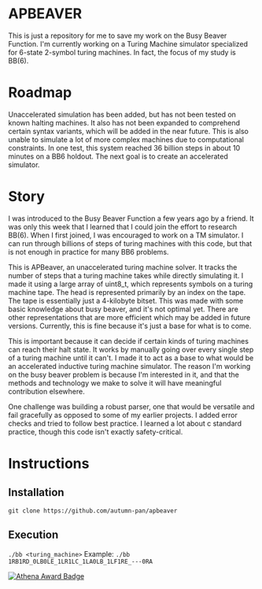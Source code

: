 # APBEAVER
This is just a repository for me to save my work on the Busy Beaver Function. I'm currently working on a Turing Machine simulator specialized for 6-state 2-symbol turing machines. In fact, the focus of my study is BB(6).

# Roadmap
Unaccelerated simulation has been added, but has not been tested on known halting machines. It also has not been expanded to comprehend certain syntax variants, which will be added in the near future. This is also unable to simulate a lot of more complex machines due to computational constraints. In one test, this system reached 36 billion steps in about 10 minutes on a BB6 holdout. The next goal is to create an accelerated simulator.

# Story
I was introduced to the Busy Beaver Function a few years ago by a friend. It was only this week that I learned that I could join the effort to research BB(6). When I first joined, I was encouraged to work on a TM simulator. I can run through billions of steps of turing machines with this code, but that is not enough in practice for many BB6 problems. 

This is APBeaver, an unaccelerated turing machine solver. It tracks the number of steps that a turing machine takes while directly simulating it. I made it using a large array of uint8_t, which represents symbols on a turing machine tape. The head is represented primarily by an index on the tape. The tape is essentially just a 4-kilobyte bitset. This was made with some basic knowledge about busy beaver, and it's not optimal yet. There are other representations that are more efficient which may be added in future versions. Currently, this is fine because it's just a base for what is to come.

This is important because it can decide if certain kinds of turing machines can reach their halt state. It works by manually going over every single step of a turing machine until it can't. I made it to act as a base to what would be an accelerated inductive turing machine simulator. The reason I'm working on the busy beaver problem is because I'm interested in it, and that the methods and technology we make to solve it will have meaningful contribution elsewhere. 

One challenge was building a robust parser, one that would be versatile and fail gracefully as opposed to some of my earlier projects. I added error checks and tried to follow best practice. I learned a lot about c standard practice, though this code isn't exactly safety-critical.

# Instructions
## Installation
```git clone https://github.com/autumn-pan/apbeaver```
## Execution
```./bb <turing_machine>```
Example:
```./bb 1RB1RD_0LB0LE_1LR1LC_1LA0LB_1LF1RE_---0RA```

[![Athena Award Badge](https://img.shields.io/endpoint?url=https%3A%2F%2Faward.athena.hackclub.com%2Fapi%2Fbadge)](https://award.athena.hackclub.com?utm_source=readme)
